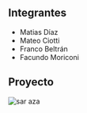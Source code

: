 ## Integrantes
- Matias Díaz
- Mateo Ciotti
- Franco Beltrán
- Facundo Moriconi



## Proyecto

![sar aza](./imgs/sd.png)
